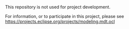 This repository is not used for project development.

For information, or to participate in this project, please see https://projects.eclipse.org/projects/modeling.mdt.ocl
